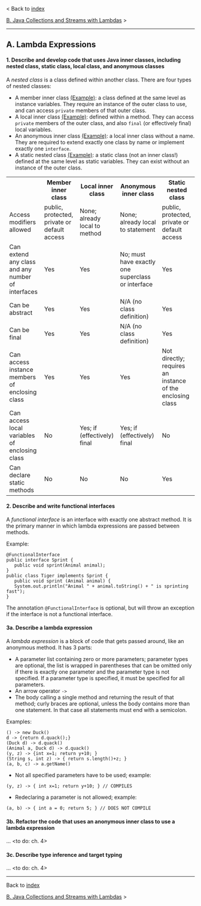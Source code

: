 < Back to [index](README.md)

[B. Java Collections and Streams with Lambdas](B.md) &gt;

---
## A. Lambda Expressions
#### 1. Describe and develop code that uses Java inner classes, including nested class, static class, local class, and anonymous classes
A _nested class_ is a class defined within another class. There are four types of nested classes:
* A member inner class [(Example)](src/main/java/A/MemberInnerClass.java): a class defined at the same level as instance variables. They require an instance of the outer class to use, and can access `private` members of that outer class.
* A local inner class [(Example)](src/main/java/A/LocalInnerClass.java): defined within a method. They can access `private` members of the outer class, and also `final` (or effectively final) local variables.
* An anonymous inner class [(Example)](src/main/java/A/AnonymousInnerClass.java): a local inner class without a name. They are required to extend exactly one class by name or implement exactly one `interface`.
* A static nested class [(Example)](src/main/java/A/StaticNestedClass.java): a static class (not an inner class!) defined at the same level as static variables. They can exist without an instance of the outer class.

<table>
    <tr>
        <th></th>
        <th>Member inner class</th>
        <th>Local inner class</th>
        <th>Anonymous inner class</th>
        <th>Static nested class</th>
    </tr>
    <tr>
        <td>Access modifiers allowed</td>
        <td>public, protected, private or default access</td>
        <td>None; already local to method</td>
        <td>None; already local to statement</td>
        <td>public, protected, private or default access</td>
    </tr>
    <tr>
        <td>Can extend any class and any number of interfaces</td>
        <td>Yes</td>
        <td>Yes</td>
        <td>No; must have exactly one superclass or interface</td>
        <td>Yes</td>
    </tr>
    <tr>
        <td>Can be abstract</td>
        <td>Yes</td>
        <td>Yes</td>
        <td>N/A (no class definition)</td>
        <td>Yes</td>
    </tr>
    <tr>
        <td>Can be final</td>
        <td>Yes</td>
        <td>Yes</td>
        <td>N/A (no class definition)</td>
        <td>Yes</td>
    </tr>
    <tr>
        <td>Can access instance members of enclosing class</td>
        <td>Yes</td>
        <td>Yes</td>
        <td>Yes</td>
        <td>Not directly; requires an instance of the enclosing class</td>
    </tr>
    <tr>
        <td>Can access local variables of enclosing class</td>
        <td>No</td>
        <td>Yes; if (effectively) final</td>
        <td>Yes; if (effectively) final</td>
        <td>No</td>
    </tr>
    <tr>
        <td>Can declare static methods</td>
        <td>No</td>
        <td>No</td>
        <td>No</td>
        <td>Yes</td>
    </tr>
</table>

#### 2. Describe and write functional interfaces
A *functional interface* is an interface with exactly one abstract method. It is the primary manner in which lambda expressions are passed between methods.

Example:

```
@FunctionalInterface
public interface Sprint {
   public void sprint(Animal animal);
}
public class Tiger implements Sprint {
   public void sprint (Animal animal) {
   System.out.println("Animal " + animal.toString() + " is sprinting fast");
}
```

The annotation `@FunctionalInterface` is optional, but will throw an exception if the interface is not a functional interface.

#### 3a. Describe a lambda expression
A *lambda expression* is a block of code that gets passed around, like an anonymous method. It has 3 parts:
* A parameter list containing zero or more parameters; parameter types are optional, the list is wrapped in parentheses that can be omitted only if there is exactly one parameter and the parameter type is not specified. If a parameter type is specified, it must be specified for all parameters.
* An arrow operator `->`
* The body calling a single method and returning the result of that method; curly braces are optional, unless the body contains more than one statement. In that case all statements must end with a semicolon.

Examples:
```
() -> new Duck()
d -> {return d.quack();}
(Duck d) -> d.quack()
(Animal a, Duck d) -> d.quack()
(y, z) -> {int x=1; return y+10; }
(String s, int z) -> { return s.length()+z; }
(a, b, c) -> a.getName()
```
* Not all specified parameters have to be used; example:
```
(y, z) -> { int x=1; return y+10; } // COMPILES
```
* Redeclaring a parameter is not allowed; example:
```
(a, b) -> { int a = 0; return 5; } // DOES NOT COMPILE
```

#### 3b. Refactor the code that uses an anonymous inner class to use a lambda expression
... <to do: ch. 4>

#### 3c. Describe type inference and target typing
... <to do: ch. 4>

---
Back to [index](README.md)

[B. Java Collections and Streams with Lambdas](B.md) &gt;
